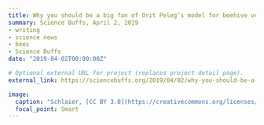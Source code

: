 ```yaml
---
title: Why you should be a big fan of Orit Peleg’s model for beehive ventilation
summary: Science Buffs, April 2, 2019
- writing
- science news
- bees
- Science Buffs
date: "2019-04-02T00:00:00Z"

# Optional external URL for project (replaces project detail page).
external_link: https://sciencebuffs.org/2019/04/02/why-you-should-be-a-big-fan-of-orit-pelegs-model-for-beehive-ventilation/

image:
  caption: "Schlaier, [CC BY 3.0](https://creativecommons.org/licenses/by/3.0), via Wikimedia Commons"
  focal_point: Smart
---
```

